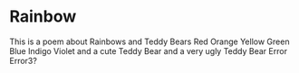 # Rainbow
This is a poem about Rainbows and Teddy Bears
Red
Orange
Yellow
Green
Blue
Indigo
Violet
and a cute Teddy Bear
and a very ugly Teddy Bear
Error
Error3?
